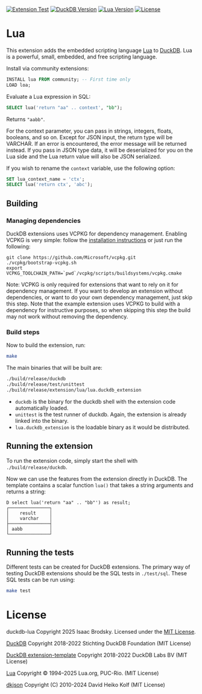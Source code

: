 [![Extension Test](https://github.com/isaacbrodsky/duckdb-lua/actions/workflows/MainDistributionPipeline.yml/badge.svg)](https://github.com/isaacbrodsky/duckdb-lua/actions/workflows/MainDistributionPipeline.yml)
[![DuckDB Version](https://img.shields.io/static/v1?label=duckdb&message=v1.4.1&color=blue)](https://github.com/duckdb/duckdb/releases/tag/v1.4.1)
[![Lua Version](https://img.shields.io/static/v1?label=lua&message=v5.4.8&color=blue)](https://lua.org/home.html)
[![License](https://img.shields.io/badge/License-Apache%202.0-blue.svg)](LICENSE)

# Lua

This extension adds the embedded scripting language [Lua](https://lua.org) to [DuckDB](https://duckdb.org/). Lua is a powerful, small, embedded, and free scripting language.

Install via community extensions:

```sql
INSTALL lua FROM community; -- First time only
LOAD loa;
```

Evaluate a Lua expression in SQL:
```sql
SELECT lua('return "aa" .. context', "bb");
```

Returns `"aabb"`.

For the context parameter, you can pass in strings, integers, floats, booleans, and so on. Except for JSON input, the return type will be VARCHAR. If an error is encountered, the error message will be returned instead. If you pass in JSON type data, it will be deserialized for you on the Lua side and the Lua return value will also be JSON serialized.

If you wish to rename the `context` variable, use the following option:
```sql
SET lua_context_name = 'ctx';
SELECT lua('return ctx', 'abc');
```

## Building
### Managing dependencies
DuckDB extensions uses VCPKG for dependency management. Enabling VCPKG is very simple: follow the [installation instructions](https://vcpkg.io/en/getting-started) or just run the following:
```shell
git clone https://github.com/Microsoft/vcpkg.git
./vcpkg/bootstrap-vcpkg.sh
export VCPKG_TOOLCHAIN_PATH=`pwd`/vcpkg/scripts/buildsystems/vcpkg.cmake
```
Note: VCPKG is only required for extensions that want to rely on it for dependency management. If you want to develop an extension without dependencies, or want to do your own dependency management, just skip this step. Note that the example extension uses VCPKG to build with a dependency for instructive purposes, so when skipping this step the build may not work without removing the dependency.

### Build steps
Now to build the extension, run:
```sh
make
```
The main binaries that will be built are:
```sh
./build/release/duckdb
./build/release/test/unittest
./build/release/extension/lua/lua.duckdb_extension
```
- `duckdb` is the binary for the duckdb shell with the extension code automatically loaded.
- `unittest` is the test runner of duckdb. Again, the extension is already linked into the binary.
- `lua.duckdb_extension` is the loadable binary as it would be distributed.

## Running the extension
To run the extension code, simply start the shell with `./build/release/duckdb`.

Now we can use the features from the extension directly in DuckDB. The template contains a scalar function `lua()` that takes a string arguments and returns a string:

```
D select lua('return "aa" .. "bb"') as result;
┌───────────────┐
│    result     │
│    varchar    │
├───────────────┤
│ aabb          │
└───────────────┘
```

## Running the tests
Different tests can be created for DuckDB extensions. The primary way of testing DuckDB extensions should be the SQL tests in `./test/sql`. These SQL tests can be run using:
```sh
make test
```

# License

duckdb-lua Copyright 2025 Isaac Brodsky. Licensed under the [MIT License](./LICENSE).

[DuckDB](https://github.com/duckdb/duckdb) Copyright 2018-2022 Stichting DuckDB Foundation (MIT License)

[DuckDB extension-template](https://github.com/duckdb/extension-template) Copyright 2018-2022 DuckDB Labs BV (MIT License)

[Lua](https://lua.org/license.html) Copyright © 1994–2025 Lua.org, PUC-Rio. (MIT License)

[dkjson](https://dkolf.de/dkjson-lua/) Copyright (C) 2010-2024 David Heiko Kolf (MIT License)
